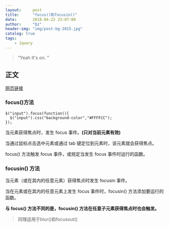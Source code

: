 ```yaml
---
layout:     post
title:      "focus()和focusin()"
date:       2018-04-22 23:07:00
author:     "Qz"
header-img: "img/post-bg-2015.jpg"
catalog: true
tags:
    - Jquery
---
```


> “Yeah It's on. ”


## 正文
[网页链接](http://www.w3school.com.cn/jquery/event_focus.asp)

### focus()方法

```
$("input").focus(function(){
  $("input").css("background-color","#FFFFCC");
});
```

当元素获得焦点时，发生 focus 事件。**(只对当前元素有效)**

当通过鼠标点击选中元素或通过 tab 键定位到元素时，该元素就会获得焦点。

focus() 方法触发 focus 事件，或规定当发生 focus 事件时运行的函数。


### focusin() 方法

当元素（或在其内的任意元素）获得焦点时发生 focusin 事件。

当在元素或在其内的任意元素上发生 focus 事件时，focusin() 方法添加要运行的函数。

**与 focus() 方法不同的是，focusin() 方法在任意子元素获得焦点时也会触发。**




>同理适用于blur()和focusout()





